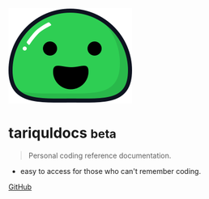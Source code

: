 ![logo](_media/icon.svg)

# tariquldocs <small>beta</small>

> Personal coding reference documentation.

* easy to access for those who can't remember coding.

[GitHub](https://github.com/topuhit/docs/)
